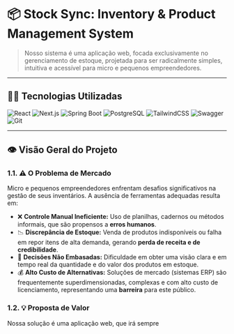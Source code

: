 # 📦 Stock Sync: Inventory & Product Management System

> Nosso sistema é uma aplicação web, focada exclusivamente no gerenciamento de estoque, projetada para ser radicalmente simples, intuitiva e acessível para micro e pequenos empreendedores.

---

 ## 🧑‍💻 Tecnologias Utilizadas

![React](https://img.shields.io/badge/React-20232A?style=for-the-badge&logo=react&logoColor=61DAFB)
![Next.js](https://img.shields.io/badge/Next.js-000000?style=for-the-badge&logo=nextdotjs&logoColor=white)
![Spring Boot](https://img.shields.io/badge/Spring_Boot-6DB33F?style=for-the-badge&logo=spring&logoColor=white)
![PostgreSQL](https://img.shields.io/badge/PostgreSQL-4169E1?style=for-the-badge&logo=postgresql&logoColor=white)
![TailwindCSS](https://img.shields.io/badge/Tailwind_CSS-38B2AC?style=for-the-badge&logo=tailwind-css&logoColor=white)
![Swagger](https://img.shields.io/badge/Swagger-85EA2D?style=for-the-badge&logo=swagger&logoColor=black)
![Git](https://img.shields.io/badge/GIT-E44C30?style=for-the-badge&logo=git&logoColor=white)

---

## 👁️ Visão Geral do Projeto

### 1.1. ⚠️ O Problema de Mercado

Micro e pequenos empreendedores enfrentam desafios significativos na gestão de seus inventários. A ausência de ferramentas adequadas resulta em:

- ❌ **Controle Manual Ineficiente:** Uso de planilhas, cadernos ou métodos informais, que são propensos a **erros humanos**.
- 📉 **Discrepância de Estoque:** Venda de produtos indisponíveis ou falha em repor itens de alta demanda, gerando **perda de receita e de credibilidade**.
- 🤔 **Decisões Não Embasadas:** Dificuldade em obter uma visão clara e em tempo real da quantidade e do valor dos produtos em estoque.
- 💰 **Alto Custo de Alternativas:** Soluções de mercado (sistemas ERP) são frequentemente superdimensionadas, complexas e com alto custo de licenciamento, representando uma **barreira** para este público.

### 1.2. 💡 Proposta de Valor

Nossa solução é uma aplicação web, que irá sempre 
